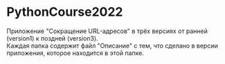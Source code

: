 # PythonCourse2022
Приложение "Сокращение URL-адресов" в трёх версиях от ранней (version1) к поздней (version3). <br>
Каждая папка содержит файл "Описание" с тем, что сделано в версии приложения, которое находится в этой папке.
